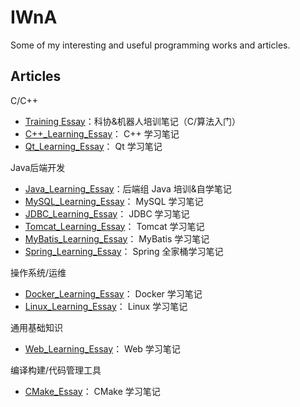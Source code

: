 # IWnA
Some of my interesting and useful programming works and articles.

## Articles

C/C++

+ [Training Essay](Articles/TrainingEssay.md)：科协&机器人培训笔记（C/算法入门）
+ [C++_Learning_Essay](Articles/CppLearningEssay.md)： C++ 学习笔记
+ [Qt_Learning_Essay](Articles/QtLearningEssay.md)： Qt 学习笔记

Java后端开发

+ [Java_Learning_Essay](Articles/JavaLearningEssay.md)：后端组 Java 培训&自学笔记
+ [MySQL_Learning_Essay](Articles/MySQLLearningEssay.md)： MySQL 学习笔记
+ [JDBC_Learning_Essay](Articles/JDBCLearningEssay.md)： JDBC 学习笔记
+ [Tomcat_Learning_Essay](Articles/TomcatLearningEssay.md)： Tomcat 学习笔记
+ [MyBatis_Learning_Essay](Articles/MyBatisLearningEssay.md)： MyBatis 学习笔记
+ [Spring_Learning_Essay](Articles/SpringLearningEssay.md)： Spring 全家桶学习笔记

操作系统/运维

+ [Docker_Learning_Essay](Articles/DockerLearningEssay.md)： Docker 学习笔记
+ [Linux_Learning_Essay](Articles/LinuxLearningEssay.md)： Linux 学习笔记

通用基础知识

+ [Web_Learning_Essay](Articles/WebLearningEssay.md)： Web 学习笔记

编译构建/代码管理工具

- [CMake_Essay](Articles/CMake.md)： CMake 学习笔记
